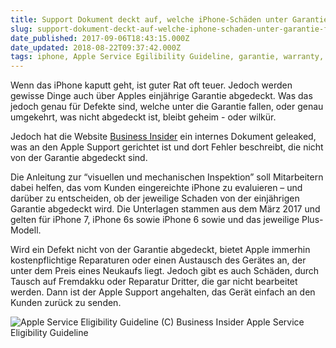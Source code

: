 ```yaml
---
title: Support Dokument deckt auf, welche iPhone-Schäden unter Garantie fallen
slug: support-dokument-deckt-auf-welche-iphone-schaden-unter-garantie-fallen
date_published: 2017-09-06T18:43:15.000Z
date_updated: 2018-08-22T09:37:42.000Z
tags: iphone, Apple Service Egilibility Guideline, garantie, warranty, iphone 7
---
```


Wenn das iPhone kaputt geht, ist guter Rat oft teuer. Jedoch werden gewisse Dinge auch über Apples einjährige Garantie abgedeckt. Was das jedoch genau für Defekte sind, welche unter die Garantie fallen, oder genau umgekehrt, was nicht abgedeckt ist, bleibt geheim - oder wilkür. 

Jedoch hat die Website [Business Insider](http://www.businessinsider.de/leaked-apple-document-how-geniuses-decide-replace-repair-iphones-warranty-2017-9?r=US&amp;IR=T) ein internes Dokument geleaked, was an den Apple Support gerichtet ist und dort Fehler beschreibt, die nicht von der Garantie abgedeckt sind.

Die Anleitung zur “visuellen und mechanischen Inspektion” soll Mitarbeitern dabei helfen, das vom Kunden eingereichte iPhone zu evaluieren – und darüber zu entscheiden, ob der jeweilige Schaden von der einjährigen Garantie abgedeckt wird. Die Unterlagen stammen aus dem März 2017 und gelten für iPhone 7, iPhone 6s sowie iPhone 6 sowie und das jeweilige Plus-Modell.

Wird ein Defekt nicht von der Garantie abgedeckt, bietet Apple immerhin kostenpflichtige Reparaturen oder einen Austausch des Gerätes an, der unter dem Preis eines Neukaufs liegt. Jedoch gibt es auch Schäden, durch Tausch auf Fremdakku oder Reparatur Dritter, die gar nicht bearbeitet werden. Dann ist der Apple Support angehalten, das Gerät einfach an den Kunden zurück zu senden.

![Apple Service Eligibility Guideline](__GHOST_URL__/content/images/2017/09/Unknown.png)
(C) Business Insider Apple Service Eligibility Guideline
